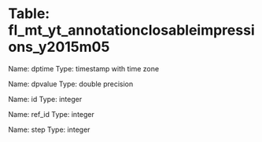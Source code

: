 Table: fl_mt_yt_annotationclosableimpressions_y2015m05
======================================================

Name: dptime
Type: timestamp with time zone

Name: dpvalue
Type: double precision

Name: id
Type: integer

Name: ref_id
Type: integer

Name: step
Type: integer

